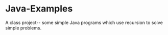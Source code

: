 # Java-Examples
A class project-- some simple Java programs which use recursion to solve simple problems.

